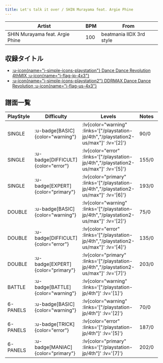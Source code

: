 ```yaml
---
title: Let's talk it over / SHIN Murayama feat. Argie Phine
---
```


|Artist|BPM|From|
|------|---|----|
|SHIN Murayama feat. Argie Phine|100|beatmania IIDX 3rd style|

## 収録タイトル

- [ :u-icon{name="i-simple-icons-playstation"} Dance Dance Revolution 4thMIX :u-icon{name="i-flag-jp-4x3"} ](/playstation-jp/4th)
- [ :u-icon{name="i-simple-icons-playstation2"} DDRMAX Dance Dance Revolution :u-icon{name="i-flag-us-4x3"} ](/playstation2-us/max)

## 譜面一覧

|PlayStyle|Difficulty|Levels|Notes|Movie|
|---------|----------|------|-----|-----|
|SINGLE| :u-badge[BASIC]{color="warning"} | :lv{color="warning" :links='["/playstation-jp/4th","/playstation2-us/max"]' :lv='[2]'} |90/0||
|SINGLE| :u-badge[DIFFICULT]{color="error"} | :lv{color="error" :links='["/playstation-jp/4th","/playstation2-us/max"]' :lv='[5]'} |155/0||
|SINGLE| :u-badge[EXPERT]{color="primary"} | :lv{color="primary" :links='["/playstation-jp/4th","/playstation2-us/max"]' :lv='[6]'} |193/0||
|DOUBLE| :u-badge[BASIC]{color="warning"} | :lv{color="warning" :links='["/playstation-jp/4th","/playstation2-us/max"]' :lv='[2]'} |75/0||
|DOUBLE| :u-badge[DIFFICULT]{color="error"} | :lv{color="error" :links='["/playstation-jp/4th","/playstation2-us/max"]' :lv='[4]'} |135/0||
|DOUBLE| :u-badge[EXPERT]{color="primary"} | :lv{color="primary" :links='["/playstation-jp/4th","/playstation2-us/max"]' :lv='[7]'} |203/0||
|BATTLE| :u-badge[BATTLE]{color="warning"} | :lv{color="warning" :links='["/playstation-jp/4th"]' :lv='[1]'} |||
|6-PANELS| :u-badge[BASIC]{color="warning"} | :lv{color="warning" :links='["/playstation-jp/4th"]' :lv='[2]'} |70/0||
|6-PANELS| :u-badge[TRICK]{color="error"} | :lv{color="error" :links='["/playstation-jp/4th"]' :lv='[5]'} |187/0||
|6-PANELS| :u-badge[MANIAC]{color="primary"} | :lv{color="primary" :links='["/playstation-jp/4th"]' :lv='[7]'} |202/0||
